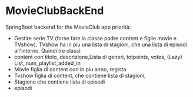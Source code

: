 # MovieClubBackEnd
SpringBoot backend for the MovieClub app
priorità:
- Gestire serie TV (forse fare la classe padre content e figlie movie e TVshow). TVshow ha in piu una lista di stagioni, che una lista di episodi all'interno.
Quindi tre classi: 
- content con titolo, descrizione,Lista di generi, totpoints, votes, (Lazy) List<Ratings>, num_playlist_added_in
- Movie figlia di content con in piu anno, regista 
- Tvshow figlia di content, che contiene lista di stagioni, 
- Stagione che contiene lista di episodi 
- episodi
